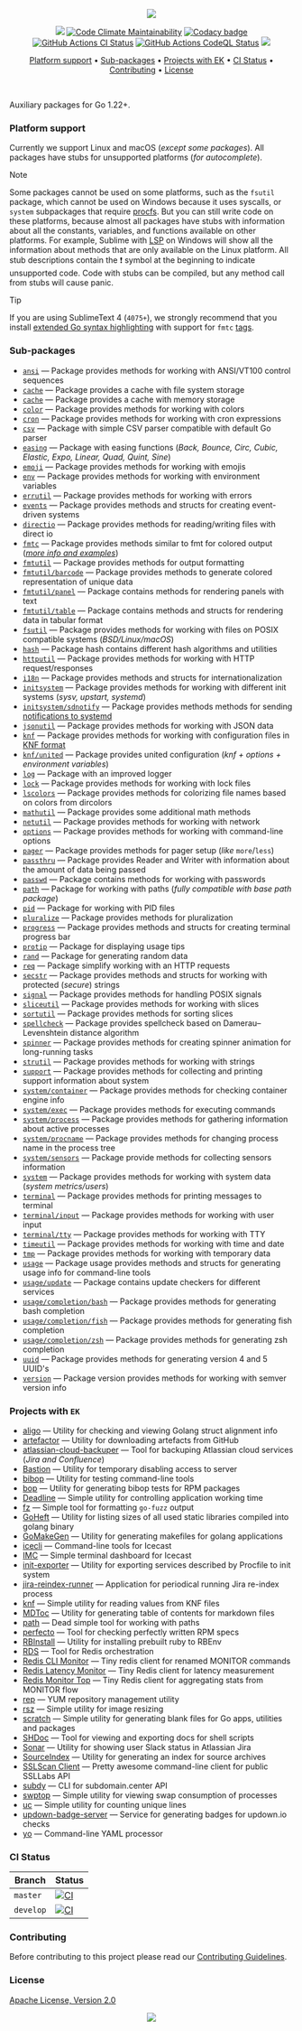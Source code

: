 <p align="center"><a href="#readme"><img src=".github/images/card.svg"/></a></p>

<p align="center">
  <a href="https://kaos.sh/g/ek.v13"><img src=".github/images/godoc.svg"/></a>
  <a href="https://kaos.sh/l/ek"><img src="https://kaos.sh/l/210cafc2de7bf4320649.svg" alt="Code Climate Maintainability" /></a>
  <a href="https://kaos.sh/y/ek"><img src="https://kaos.sh/y/e5f84d40af0e4a9ab3ff94852f93007c.svg" alt="Codacy badge" /></a>
  <br/>
  <a href="https://kaos.sh/w/ek/ci"><img src="https://kaos.sh/w/ek/ci.svg" alt="GitHub Actions CI Status" /></a>
  <a href="https://kaos.sh/w/ek/codeql-analysis"><img src="https://kaos.sh/w/ek/codeql-analysis.svg" alt="GitHub Actions CodeQL Status" /></a>
  <a href="#license"><img src=".github/images/license.svg"/></a>
</p>

<p align="center"><a href="#platform-support">Platform support</a> • <a href="#sub-packages">Sub-packages</a> • <a href="#projects-with-ek">Projects with EK</a> • <a href="#ci-status">CI Status</a> • <a href="#contributing">Contributing</a> • <a href="#license">License</a></p>

<br/>

Auxiliary packages for Go 1.22+.

### Platform support

Currently we support Linux and macOS (_except some packages_). All packages have stubs for unsupported platforms (_for autocomplete_).

> [!NOTE]
> Some packages cannot be used on some platforms, such as the `fsutil` package, which cannot be used on Windows because it uses syscalls, or `system` subpackages that require [procfs](https://en.wikipedia.org/wiki/Procfs). But you can still write code on these platforms, because almost all packages have stubs with information about all the constants, variables, and functions available on other platforms. For example, Sublime with [LSP](https://lsp.sublimetext.io) on Windows will show all the information about methods that are only available on the Linux platform. All stub descriptions contain the ❗ symbol at the beginning to indicate unsupported code. Code with stubs can be compiled, but any method call from stubs will cause panic.

> [!TIP]
> If you are using SublimeText 4 (`4075+`), we strongly recommend that you install [extended Go syntax highlighting](https://github.com/essentialkaos/blackhole-theme-sublime/blob/master/fmtc.sublime-syntax) with support for `fmtc` [tags](fmtc).

### Sub-packages

- [`ansi`](https://kaos.sh/g/ek.v13/ansi) — Package provides methods for working with ANSI/VT100 control sequences
- [`cache`](https://kaos.sh/g/ek.v13/cache/fs) — Package provides a cache with file system storage
- [`cache`](https://kaos.sh/g/ek.v13/cache/memory) — Package provides a cache with memory storage
- [`color`](https://kaos.sh/g/ek.v13/color) — Package provides methods for working with colors
- [`cron`](https://kaos.sh/g/ek.v13/cron) — Package provides methods for working with cron expressions
- [`csv`](https://kaos.sh/g/ek.v13/csv) — Package with simple CSV parser compatible with default Go parser
- [`easing`](https://kaos.sh/g/ek.v13/easing) — Package with easing functions (_Back, Bounce, Circ, Cubic, Elastic, Expo, Linear, Quad, Quint, Sine_)
- [`emoji`](https://kaos.sh/g/ek.v13/emoji) — Package provides methods for working with emojis
- [`env`](https://kaos.sh/g/ek.v13/env) — Package provides methods for working with environment variables
- [`errutil`](https://kaos.sh/g/ek.v13/errutil) — Package provides methods for working with errors
- [`events`](https://kaos.sh/g/ek.v13/events) — Package provides methods and structs for creating event-driven systems
- [`directio`](https://kaos.sh/g/ek.v13/directio) — Package provides methods for reading/writing files with direct io
- [`fmtc`](https://kaos.sh/g/ek.v13/fmtc) — Package provides methods similar to fmt for colored output ([_more info and examples_](fmtc/README.md))
- [`fmtutil`](https://kaos.sh/g/ek.v13/fmtutil) — Package provides methods for output formatting
- [`fmtutil/barcode`](https://kaos.sh/g/ek.v13/fmtutil/barcode) — Package provides methods to generate colored representation of unique data
- [`fmtutil/panel`](https://kaos.sh/g/ek.v13/fmtutil/panel) — Package contains methods for rendering panels with text
- [`fmtutil/table`](https://kaos.sh/g/ek.v13/fmtutil/table) — Package contains methods and structs for rendering data in tabular format
- [`fsutil`](https://kaos.sh/g/ek.v13/fsutil) — Package provides methods for working with files on POSIX compatible systems (_BSD/Linux/macOS_)
- [`hash`](https://kaos.sh/g/ek.v13/hash) — Package hash contains different hash algorithms and utilities
- [`httputil`](https://kaos.sh/g/ek.v13/httputil) — Package provides methods for working with HTTP request/responses
- [`i18n`](https://kaos.sh/g/ek.v13/i18n) — Package provides methods and structs for internationalization
- [`initsystem`](https://kaos.sh/g/ek.v13/initsystem) — Package provides methods for working with different init systems (_sysv, upstart, systemd_)
- [`initsystem/sdnotify`](https://kaos.sh/g/ek.v13/initsystem/sdnotify) — Package provides methods methods for sending [notifications to systemd](https://www.freedesktop.org/software/systemd/man/latest/sd_notify.html#Well-known%20assignments)
- [`jsonutil`](https://kaos.sh/g/ek.v13/jsonutil) — Package provides methods for working with JSON data
- [`knf`](https://kaos.sh/g/ek.v13/knf) — Package provides methods for working with configuration files in [KNF format](https://kaos.sh/knf-spec)
- [`knf/united`](https://kaos.sh/g/ek.v13/knf/united) — Package provides united configuration (_knf + options + environment variables_)
- [`log`](https://kaos.sh/g/ek.v13/log) — Package with an improved logger
- [`lock`](https://kaos.sh/g/ek.v13/lock) — Package provides methods for working with lock files
- [`lscolors`](https://kaos.sh/g/ek.v13/lscolors) — Package provides methods for colorizing file names based on colors from dircolors
- [`mathutil`](https://kaos.sh/g/ek.v13/mathutil) — Package provides some additional math methods
- [`netutil`](https://kaos.sh/g/ek.v13/netutil) — Package provides methods for working with network
- [`options`](https://kaos.sh/g/ek.v13/options) — Package provides methods for working with command-line options
- [`pager`](https://kaos.sh/g/ek.v13/pager) — Package provides methods for pager setup (_like_ `more`/`less`)
- [`passthru`](https://kaos.sh/g/ek.v13/passthru) — Package provides Reader and Writer with information about the amount of data being passed
- [`passwd`](https://kaos.sh/g/ek.v13/passwd) — Package contains methods for working with passwords
- [`path`](https://kaos.sh/g/ek.v13/path) — Package for working with paths (_fully compatible with base path package_)
- [`pid`](https://kaos.sh/g/ek.v13/pid) — Package for working with PID files
- [`pluralize`](https://kaos.sh/g/ek.v13/pluralize) — Package provides methods for pluralization
- [`progress`](https://kaos.sh/g/ek.v13/progress) — Package provides methods and structs for creating terminal progress bar
- [`protip`](https://kaos.sh/g/ek.v13/protip) — Package for displaying usage tips
- [`rand`](https://kaos.sh/g/ek.v13/rand) — Package for generating random data
- [`req`](https://kaos.sh/g/ek.v13/req) — Package simplify working with an HTTP requests
- [`secstr`](https://kaos.sh/g/ek.v13/secstr) — Package provides methods and structs for working with protected (_secure_) strings
- [`signal`](https://kaos.sh/g/ek.v13/signal) — Package provides methods for handling POSIX signals
- [`sliceutil`](https://kaos.sh/g/ek.v13/sliceutil) — Package provides methods for working with slices
- [`sortutil`](https://kaos.sh/g/ek.v13/sortutil) — Package provides methods for sorting slices
- [`spellcheck`](https://kaos.sh/g/ek.v13/spellcheck) — Package provides spellcheck based on Damerau–Levenshtein distance algorithm
- [`spinner`](https://kaos.sh/g/ek.v13/spinner) — Package provides methods for creating spinner animation for long-running tasks
- [`strutil`](https://kaos.sh/g/ek.v13/strutil) — Package provides methods for working with strings
- [`support`](https://kaos.sh/g/ek.v13/support) — Package provides methods for collecting and printing support information about system
- [`system/container`](https://kaos.sh/g/ek.v13/system/container) — Package provides methods for checking container engine info
- [`system/exec`](https://kaos.sh/g/ek.v13/system/exec) — Package provides methods for executing commands
- [`system/process`](https://kaos.sh/g/ek.v13/system/process) — Package provides methods for gathering information about active processes
- [`system/procname`](https://kaos.sh/g/ek.v13/system/procname) — Package provides methods for changing process name in the process tree
- [`system/sensors`](https://kaos.sh/g/ek.v13/system/sensors) — Package provide methods for collecting sensors information
- [`system`](https://kaos.sh/g/ek.v13/system) — Package provides methods for working with system data (_system metrics/users_)
- [`terminal`](https://kaos.sh/g/ek.v13/terminal) — Package provides methods for printing messages to terminal
- [`terminal/input`](https://kaos.sh/g/ek.v13/terminal/input) — Package provides methods for working with user input
- [`terminal/tty`](https://kaos.sh/g/ek.v13/terminal/tty) — Package provides methods for working with TTY
- [`timeutil`](https://kaos.sh/g/ek.v13/timeutil) — Package provides methods for working with time and date
- [`tmp`](https://kaos.sh/g/ek.v13/tmp) — Package provides methods for working with temporary data
- [`usage`](https://kaos.sh/g/ek.v13/usage) — Package usage provides methods and structs for generating usage info for command-line tools
- [`usage/update`](https://kaos.sh/g/ek.v13/usage/update) — Package contains update checkers for different services
- [`usage/completion/bash`](https://kaos.sh/g/ek.v13/usage/completion/bash) — Package provides methods for generating bash completion
- [`usage/completion/fish`](https://kaos.sh/g/ek.v13/usage/completion/fish) — Package provides methods for generating fish completion
- [`usage/completion/zsh`](https://kaos.sh/g/ek.v13/usage/completion/zsh) — Package provides methods for generating zsh completion
- [`uuid`](https://kaos.sh/g/ek.v13/uuid) — Package provides methods for generating version 4 and 5 UUID's
- [`version`](https://kaos.sh/g/ek.v13/version) — Package version provides methods for working with semver version info

### Projects with `EK`

- [aligo](https://kaos.sh/aligo) — Utility for checking and viewing Golang struct alignment info
- [artefactor](https://kaos.sh/artefactor) — Utility for downloading artefacts from GitHub
- [atlassian-cloud-backuper](https://kaos.sh/atlassian-cloud-backuper) — Tool for backuping Atlassian cloud services (_Jira and Confluence_)
- [Bastion](https://kaos.sh/bastion) — Utility for temporary disabling access to server
- [bibop](https://kaos.sh/bibop) — Utility for testing command-line tools
- [bop](https://kaos.sh/bop) — Utility for generating bibop tests for RPM packages
- [Deadline](https://kaos.sh/deadline) — Simple utility for controlling application working time
- [fz](https://kaos.sh/fz) — Simple tool for formatting `go-fuzz` output
- [GoHeft](https://kaos.sh/goheft) — Utility for listing sizes of all used static libraries compiled into golang binary
- [GoMakeGen](https://kaos.sh/gomakegen) — Utility for generating makefiles for golang applications
- [icecli](https://kaos.sh/icecli) — Command-line tools for Icecast
- [IMC](https://kaos.sh/imc) — Simple terminal dashboard for Icecast
- [init-exporter](https://github.com/funbox/init-exporter) — Utility for exporting services described by Procfile to init system
- [jira-reindex-runner](https://kaos.sh/jira-reindex-runner) — Application for periodical running Jira re-index process
- [knf](https://kaos.sh/knf) — Simple utility for reading values from KNF files
- [MDToc](https://kaos.sh/mdtoc) — Utility for generating table of contents for markdown files
- [path](https://kaos.sh/path) — Dead simple tool for working with paths
- [perfecto](https://kaos.sh/perfecto) — Tool for checking perfectly written RPM specs
- [RBInstall](https://kaos.sh/rbinstall) — Utility for installing prebuilt ruby to RBEnv
- [RDS](https://kaos.sh/rds) — Tool for Redis orchestration
- [Redis CLI Monitor](https://kaos.sh/redis-cli-monitor) — Tiny redis client for renamed MONITOR commands
- [Redis Latency Monitor](https://kaos.sh/redis-latency-monitor) — Tiny Redis client for latency measurement
- [Redis Monitor Top](https://kaos.sh/redis-monitor-top) — Tiny Redis client for aggregating stats from MONITOR flow
- [rep](https://kaos.sh/rep) — YUM repository management utility
- [rsz](https://kaos.sh/rsz) — Simple utility for image resizing
- [scratch](https://kaos.sh/scratch) — Simple utility for generating blank files for Go apps, utilities and packages
- [SHDoc](https://kaos.sh/shdoc) — Tool for viewing and exporting docs for shell scripts
- [Sonar](https://kaos.sh/sonar) — Utility for showing user Slack status in Atlassian Jira
- [SourceIndex](https://kaos.sh/source-index) — Utility for generating an index for source archives
- [SSLScan Client](https://kaos.sh/sslcli) — Pretty awesome command-line client for public SSLLabs API
- [subdy](https://kaos.sh/subdy) — CLI for subdomain.center API
- [swptop](https://kaos.sh/swptop) — Simple utility for viewing swap consumption of processes
- [uc](https://kaos.sh/uc) — Simple utility for counting unique lines
- [updown-badge-server](https://kaos.sh/updown-badge-server) — Service for generating badges for updown.io checks
- [yo](https://kaos.sh/yo) — Command-line YAML processor

### CI Status

| Branch | Status |
|--------|--------|
| `master` | [![CI](https://kaos.sh/w/ek/ci.svg?branch=master)](https://kaos.sh/w/ek/ci?query=branch:master) |
| `develop` | [![CI](https://kaos.sh/w/ek/ci.svg?branch=develop)](https://kaos.sh/w/ek/ci?query=branch:develop) |

### Contributing

Before contributing to this project please read our [Contributing Guidelines](https://github.com/essentialkaos/contributing-guidelines#contributing-guidelines).

### License

[Apache License, Version 2.0](http://www.apache.org/licenses/LICENSE-2.0)

<p align="center"><a href="https://essentialkaos.com"><img src="https://gh.kaos.st/ekgh.svg"/></a></p>
